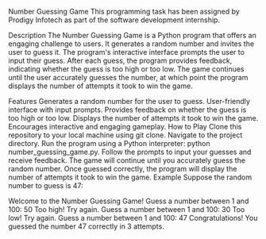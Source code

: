 Number Guessing Game This programming task has been assigned by Prodigy Infotech as part of the software development internship.

Description The Number Guessing Game is a Python program that offers an engaging challenge to users. It generates a random number and invites the user to guess it. The program's interactive interface prompts the user to input their guess. After each guess, the program provides feedback, indicating whether the guess is too high or too low. The game continues until the user accurately guesses the number, at which point the program displays the number of attempts it took to win the game.

Features Generates a random number for the user to guess. User-friendly interface with input prompts. Provides feedback on whether the guess is too high or too low. Displays the number of attempts it took to win the game. Encourages interactive and engaging gameplay. How to Play Clone this repository to your local machine using git clone. Navigate to the project directory. Run the program using a Python interpreter: python number_guessing_game.py. Follow the prompts to input your guesses and receive feedback. The game will continue until you accurately guess the random number. Once guessed correctly, the program will display the number of attempts it took to win the game. Example Suppose the random number to guess is 47:

Welcome to the Number Guessing Game!
Guess a number between 1 and 100: 50 Too high! Try again. Guess a number between 1 and 100: 30 Too low! Try again. Guess a number between 1 and 100: 47 Congratulations! You guessed the number 47 correctly in 3 attempts.
